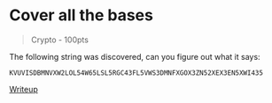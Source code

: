 # Cover all the bases

> Crypto - 100pts

The following string was discovered, can you figure out what it says:

```
KVUVISDBMNVXW2LOL54W65LSL5RGC43FL5VWS3DMNFXGOX3ZN52XEX3EN5XWI435
```

[Writeup](./writeup.md)
